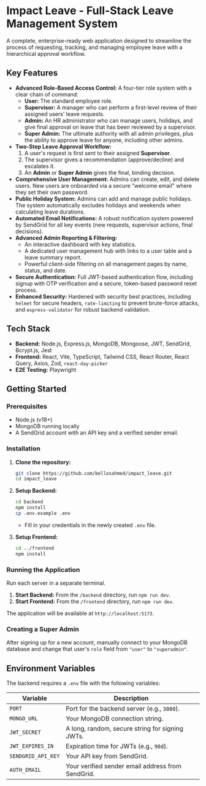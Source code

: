# Impact Leave - Full-Stack Leave Management System

A complete, enterprise-ready web application designed to streamline the process of requesting, tracking, and managing employee leave with a hierarchical approval workflow.

## Key Features

- **Advanced Role-Based Access Control:** A four-tier role system with a clear chain of command:
  - **User:** The standard employee role.
  - **Supervisor:** A manager who can perform a first-level review of their assigned users' leave requests.
  - **Admin:** An HR administrator who can manage users, holidays, and give final approval on leave that has been reviewed by a supervisor.
  - **Super Admin:** The ultimate authority with all admin privileges, plus the ability to approve leave for anyone, including other admins.
- **Two-Step Leave Approval Workflow:**
  1.  A user's request is first sent to their assigned **Supervisor**.
  2.  The supervisor gives a recommendation (approve/decline) and escalates it.
  3.  An **Admin** or **Super Admin** gives the final, binding decision.
- **Comprehensive User Management:** Admins can create, edit, and delete users. New users are onboarded via a secure "welcome email" where they set their own password.
- **Public Holiday System:** Admins can add and manage public holidays. The system automatically excludes holidays and weekends when calculating leave durations.
- **Automated Email Notifications:** A robust notification system powered by SendGrid for all key events (new requests, supervisor actions, final decisions).
- **Advanced Admin Reporting & Filtering:**
  - An interactive dashboard with key statistics.
  - A dedicated user management hub with links to a user table and a leave summary report.
  - Powerful client-side filtering on all management pages by name, status, and date.
- **Secure Authentication:** Full JWT-based authentication flow, including signup with OTP verification and a secure, token-based password reset process.
- **Enhanced Security:** Hardened with security best practices, including `helmet` for secure headers, `rate-limiting` to prevent brute-force attacks, and `express-validator` for robust backend validation.

## Tech Stack

- **Backend:** Node.js, Express.js, MongoDB, Mongoose, JWT, SendGrid, Bcrypt.js, Jest
- **Frontend:** React, Vite, TypeScript, Tailwind CSS, React Router, React Query, Axios, Zod, `react-day-picker`
- **E2E Testing:** Playwright

## Getting Started

### Prerequisites

- Node.js (v18+)
- MongoDB running locally
- A SendGrid account with an API key and a verified sender email.

### Installation

1.  **Clone the repository:**
    ```bash
    git clone https://github.com/bellosahmed/impact_leave.git
    cd impact_leave
    ```

2.  **Setup Backend:**
    ```bash
    cd backend
    npm install
    cp .env.example .env
    ```
    - Fill in your credentials in the newly created `.env` file.

3.  **Setup Frontend:**
    ```bash
    cd ../frontend
    npm install
    ```

### Running the Application

Run each server in a separate terminal.

1.  **Start Backend:** From the `/backend` directory, run `npm run dev`.
2.  **Start Frontend:** From the `/frontend` directory, run `npm run dev`.

The application will be available at `http://localhost:5173`.

### Creating a Super Admin

After signing up for a new account, manually connect to your MongoDB database and change that user's `role` field from `"user"` to `"superadmin"`.

## Environment Variables

The backend requires a `.env` file with the following variables:

| Variable           | Description                                       |
| ------------------ | ------------------------------------------------- |
| `PORT`             | Port for the backend server (e.g., `3000`).       |
| `MONGO_URL`        | Your MongoDB connection string.                   |
| `JWT_SECRET`       | A long, random, secure string for signing JWTs.   |
| `JWT_EXPIRES_IN`   | Expiration time for JWTs (e.g., `90d`).           |
| `SENDGRID_API_KEY` | Your API key from SendGrid.                       |
| `AUTH_EMAIL`       | Your verified sender email address from SendGrid. |